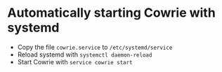 # Automatically starting Cowrie with systemd

* Copy the file ```cowrie.service``` to ```/etc/systemd/service```
* Reload systemd with ```systemctl daemon-reload```
* Start Cowrie with ```service cowrie start```
